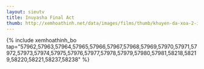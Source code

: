 ```yaml
---
layout: sieutv
title: Inuyasha Final Act
thumb: http://xemhoathinh.net/data/images/films/thumb/khuyen-da-xoa-2-inuyasha-2010.jpg
---
```

{% include xemhoathinh_bo tap="57962,57963,57964,57965,57966,57967,57968,57969,57970,57971,57972,57973,57974,57975,57976,57977,57978,57979,57980,57981,58218,58219,58220,58221,58237,58238" %} 
